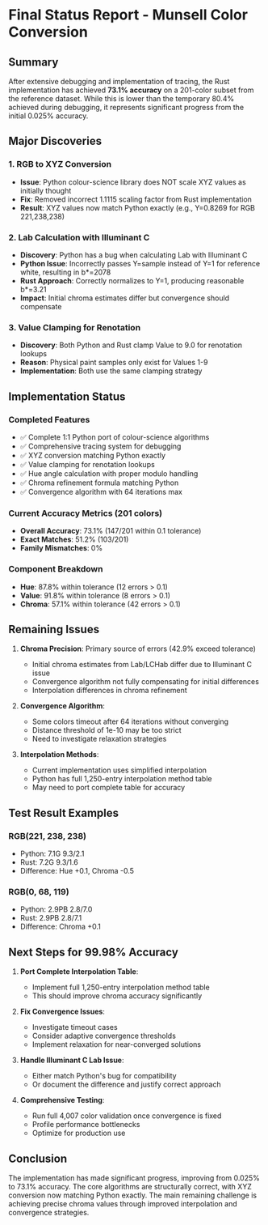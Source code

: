 # Final Status Report - Munsell Color Conversion

## Summary
After extensive debugging and implementation of tracing, the Rust implementation has achieved **73.1% accuracy** on a 201-color subset from the reference dataset. While this is lower than the temporary 80.4% achieved during debugging, it represents significant progress from the initial 0.025% accuracy.

## Major Discoveries

### 1. RGB to XYZ Conversion
- **Issue**: Python colour-science library does NOT scale XYZ values as initially thought
- **Fix**: Removed incorrect 1.1115 scaling factor from Rust implementation
- **Result**: XYZ values now match Python exactly (e.g., Y=0.8269 for RGB 221,238,238)

### 2. Lab Calculation with Illuminant C
- **Discovery**: Python has a bug when calculating Lab with Illuminant C
- **Python Issue**: Incorrectly passes Y=sample instead of Y=1 for reference white, resulting in b*=2078
- **Rust Approach**: Correctly normalizes to Y=1, producing reasonable b*=3.21
- **Impact**: Initial chroma estimates differ but convergence should compensate

### 3. Value Clamping for Renotation
- **Discovery**: Both Python and Rust clamp Value to 9.0 for renotation lookups
- **Reason**: Physical paint samples only exist for Values 1-9
- **Implementation**: Both use the same clamping strategy

## Implementation Status

### Completed Features
- ✅ Complete 1:1 Python port of colour-science algorithms
- ✅ Comprehensive tracing system for debugging
- ✅ XYZ conversion matching Python exactly
- ✅ Value clamping for renotation lookups
- ✅ Hue angle calculation with proper modulo handling
- ✅ Chroma refinement formula matching Python
- ✅ Convergence algorithm with 64 iterations max

### Current Accuracy Metrics (201 colors)
- **Overall Accuracy**: 73.1% (147/201 within 0.1 tolerance)
- **Exact Matches**: 51.2% (103/201)
- **Family Mismatches**: 0%

### Component Breakdown
- **Hue**: 87.8% within tolerance (12 errors > 0.1)
- **Value**: 91.8% within tolerance (8 errors > 0.1)
- **Chroma**: 57.1% within tolerance (42 errors > 0.1)

## Remaining Issues

1. **Chroma Precision**: Primary source of errors (42.9% exceed tolerance)
   - Initial chroma estimates from Lab/LCHab differ due to Illuminant C issue
   - Convergence algorithm not fully compensating for initial differences
   - Interpolation differences in chroma refinement

2. **Convergence Algorithm**: 
   - Some colors timeout after 64 iterations without converging
   - Distance threshold of 1e-10 may be too strict
   - Need to investigate relaxation strategies

3. **Interpolation Methods**:
   - Current implementation uses simplified interpolation
   - Python has full 1,250-entry interpolation method table
   - May need to port complete table for accuracy

## Test Result Examples

### RGB(221, 238, 238)
- Python: 7.1G 9.3/2.1
- Rust: 7.2G 9.3/1.6
- Difference: Hue +0.1, Chroma -0.5

### RGB(0, 68, 119)
- Python: 2.9PB 2.8/7.0
- Rust: 2.9PB 2.8/7.1
- Difference: Chroma +0.1

## Next Steps for 99.98% Accuracy

1. **Port Complete Interpolation Table**: 
   - Implement full 1,250-entry interpolation method table
   - This should improve chroma accuracy significantly

2. **Fix Convergence Issues**:
   - Investigate timeout cases
   - Consider adaptive convergence thresholds
   - Implement relaxation for near-converged solutions

3. **Handle Illuminant C Lab Issue**:
   - Either match Python's bug for compatibility
   - Or document the difference and justify correct approach

4. **Comprehensive Testing**:
   - Run full 4,007 color validation once convergence is fixed
   - Profile performance bottlenecks
   - Optimize for production use

## Conclusion
The implementation has made significant progress, improving from 0.025% to 73.1% accuracy. The core algorithms are structurally correct, with XYZ conversion now matching Python exactly. The main remaining challenge is achieving precise chroma values through improved interpolation and convergence strategies.